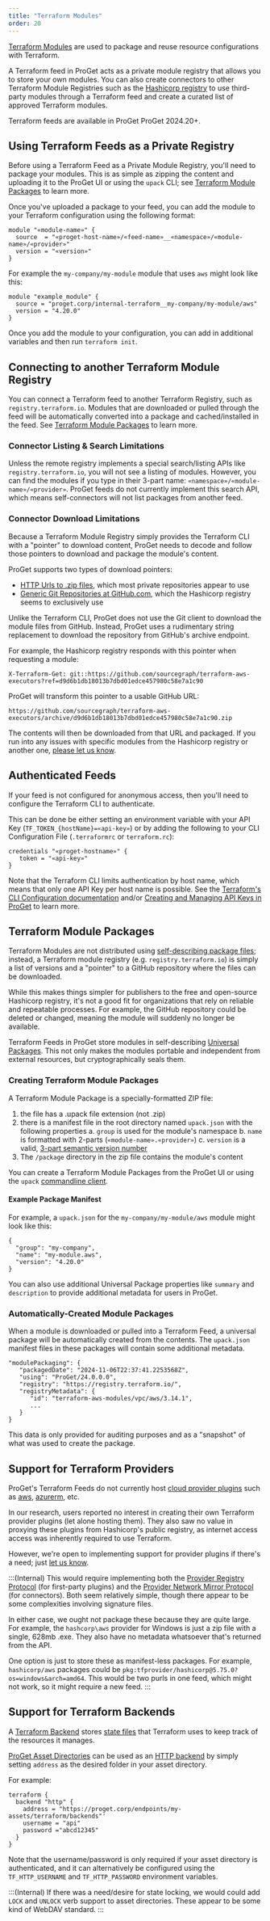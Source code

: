 ```yaml
---
title: "Terraform Modules"
order: 20
---
```


[Terraform Modules](https://developer.hashicorp.com/terraform/language/modules) are used to package and reuse resource configurations with Terraform.

A Terraform feed in ProGet acts as a private module registry that allows you to store your own modules. You can also create connectors to other Terraform Module Registries such as the [Hashicorp registry](https://registry.terraform.io/) to use third-party modules through a Terraform feed and create a curated list of approved Terraform modules.

Terraform feeds are available in ProGet ProGet 2024.20+.

## Using Terraform Feeds as a Private Registry

Before using a Terraform Feed as a Private Module Registry, you'll need to package your modules. This is as simple as zipping the content and uploading it to the ProGet UI or using the `upack` CLI; see [Terraform Module Packages](#terraform-module-packages) to learn more.

Once you've uploaded a package to your feed, you can add the module to your Terraform configuration using the following format:

```
module "«module-name»" {
  source  = "«proget-host-name»/«feed-name»__«namespace»/«module-name»/«provider»"
  version = "«version»"
}
```

For example the `my-company/my-module` module that uses `aws` might look like this:

```
module "example_module" {
  source = "proget.corp/internal-terraform__my-company/my-module/aws"
  version = "4.20.0"
}
```

Once you add the module to your configuration, you can add in additional variables and then run `terraform init`.

## Connecting to another Terraform Module Registry

You can connect a Terraform feed to another Terraform Registry, such as `registry.terraform.io`. Modules that are downloaded or pulled through the feed will be automatically converted into a package and cached/installed in the feed. See [Terraform Module Packages](#terraform-module-packages) to learn more.

### Connector Listing & Search Limitations

Unless the remote registry implements a special search/listing APIs like `registry.terraform.io`, you will not see a listing of modules. However, you can find the modules if you type in their 3-part name: `«namespace»/«module-name»/«provider»`. ProGet feeds do not currently implement this search API, which means self-connectors will not list packages from another feed.

### Connector Download Limitations

Because a Terraform Module Registry simply provides the Terraform CLI with a "pointer" to download content, ProGet needs to decode and follow those pointers to download and package the module's content.

ProGet supports two types of download pointers:

* [HTTP Urls to .zip files](https://developer.hashicorp.com/terraform/language/modules/sources#http-urls), which most private repositories appear to use
* [Generic Git Repositories at GitHub.com](https://developer.hashicorp.com/terraform/language/modules/sources#generic-git-repository), which the Hashicorp registry seems to exclusively use

Unlike the Terraform CLI, ProGet does not use the Git client to download the module files from GitHub. Instead, ProGet uses a rudimentary string replacement to download the repository from  GitHub's archive endpoint. 

For example, the Hashicorp registry responds with this pointer when requesting a module:
```
X-Terraform-Get: git::https://github.com/sourcegraph/terraform-aws-executors?ref=d9d6b1db18013b7dbd01edce457980c58e7a1c90
```

ProGet will transform this pointer to a usable GitHub URL:
```
https://github.com/sourcegraph/terraform-aws-executors/archive/d9d6b1db18013b7dbd01edce457980c58e7a1c90.zip
```

The contents will then be downloaded from that URL and packaged. If you run into any issues with specific modules from the Hashicorp registry or another one, [please let us know](https://forums.inedo.com).

## Authenticated Feeds

If your feed is not configured for anonymous access, then you'll need to configure the Terraform CLI to authenticate.

This can be done be either setting an environment variable with your API Key (`TF_TOKEN_{hostName}=«api-key»`) or by adding  the following to your CLI Configuration File (`.terraformrc` or `terraform.rc`):
                
```
credentials "«proget-hostname»" {
   token = "«api-key»"
}
```

Note that the Terraform CLI limits authentication by host name, which means that only one API Key per host name is possible. See the [Terraform's CLI Configuration documentation](https://developer.hashicorp.com/terraform/cli/config/config-file#credentials-1) and/or [Creating and Managing API Keys in ProGet](/docs/proget/reference-api/proget-apikeys#creating-and-managing-api-keys) to learn more.


## Terraform Module Packages

Terraform Modules are not distributed using [self-describing package files](/docs/proget/packages/what-is-a-package); instead, a Terraform module registry (e.g. `registry.terraform.io`) is simply a list of versions and a "pointer" to a GitHub repository where the files can be downloaded. 

While this makes things simpler for publishers to the free and open-source Hashicorp registry, it's not a good fit for organizations that rely on reliable and repeatable processes. For example, the GitHub repository could be deleted or changed, meaning the module will suddenly no longer be available.

Terraform Feeds in ProGet store modules in self-describing [Universal Packages](/docs/proget/feeds/universal/universal-packages). This not only makes the modules portable and independent from external resources, but cryptographically seals them.

### Creating Terraform Module Packages

A Terraform Module Package is a specially-formatted ZIP file:

1. the file has a .upack file extension (not .zip)
2. there is a manifest file in the root directory named `upack.json` with the following properties
   a. `group` is used for the module's namespace
   b. `name` is formatted with 2-parts (`«module-name».«provider»`)
   c. `version` is a valid, [3-part semantic version number](https://semver.org/)
3. The `/package` directory in the zip file contains the module's content


You can create a Terraform Module Packages from the ProGet UI or using the `upack` [commandline client](/docs/proget/feeds/universal/universal-packages#tools).

#### Example Package Manifest
For example, a `upack.json` for the `my-company/my-module/aws` module might look like this:

```
{
  "group": "my-company",
  "name": "my-module.aws",
  "version": "4.20.0"
}
```

You can also use additional Universal Package properties like `summary` and `description` to provide additional metadata for users in ProGet.

### Automatically-Created Module Packages

When a module is downloaded or pulled into a Terraform Feed, a universal package will be automatically created from the contents. The `upack.json` manifest files in these packages will contain some additional metadata.

```
"modulePackaging": {
   "packagedDate": "2024-11-06T22:37:41.2253568Z",
   "using": "ProGet/24.0.0.0",
   "registry": "https://registry.terraform.io/",
   "registryMetadata": {
      "id": "terraform-aws-modules/vpc/aws/3.14.1",
      ...
   }
}
```

This data is only provided for auditing purposes and as a "snapshot" of what was used to create the package.

## Support for Terraform Providers

ProGet's Terraform Feeds do not currently host [cloud provider plugins](https://developer.hashicorp.com/terraform/language/providers) such as  [aws](https://registry.terraform.io/providers/hashicorp/aws/latest), [azurerm](https://registry.terraform.io/providers/hashicorp/azurerm/latest), etc. 

In our research, users reported no interest in creating their own Terraform provider plugins (let alone hosting them). They also saw no value in proxying these plugins from Hashicorp's public registry, as internet access access was inherently required to use Terraform.

However, we're open to implementing support for provider plugins if there's a need; just [let us know](https://forums.inedo.com/).

:::(Internal)
This would  require implementing both the [Provider Registry Protocol](https://developer.hashicorp.com/terraform/internals/provider-registry-protocol) (for first-party plugins) and the [Provider Network Mirror Protocol](https://developer.hashicorp.com/terraform/internals/provider-network-mirror-protocol) (for connectors). Both seem relatively simple, though there appear to be some complexities involving signature files.

In either case, we ought not package these because they are quite large. For example, the `hashcorp\aws` provider for Windows is just a zip file with a single, 628mb .exe. They also have no metadata whatsoever that's returned from the API.

One option is just to store these as manifest-less packages. For example, `hashicorp/aws` packages could be `pkg:tfprovider/hashicorp@5.75.0?os=windows&arch=amd64`. This would be two purls in one feed, which might not work, so it might require a new feed.
:::

## Support for Terraform Backends

A [Terraform Backend](https://developer.hashicorp.com/terraform/language/backend) stores [state files](https://developer.hashicorp.com/terraform/language/state) that Terraform uses to keep track of the resources it manages.  

[ProGet Asset Directories](https://docs.inedo.com/docs/proget/asset-directories-file-storage/what-is-an-asset-directory) can be used as an [HTTP backend](https://developer.hashicorp.com/terraform/language/backend/http) by simply setting `address` as the desired folder in your asset directory.

For example:

```
terraform {
  backend "http" {
    address = "https://proget.corp/endpoints/my-assets/terraform/backends"'
    username = "api"
    password ="abcd12345"
  }
}
```

Note that the username/password is only required if your asset directory is authenticated, and it can alternatively be configured using the `TF_HTTP_USERNAME` and `TF_HTTP_PASSWORD` environment variables.

:::(Internal)
If there was a need/desire for state locking, we would could add `LOCK` and `UNLOCK` verb support to asset directories. These appear to be some kind of WebDAV standard.
:::
